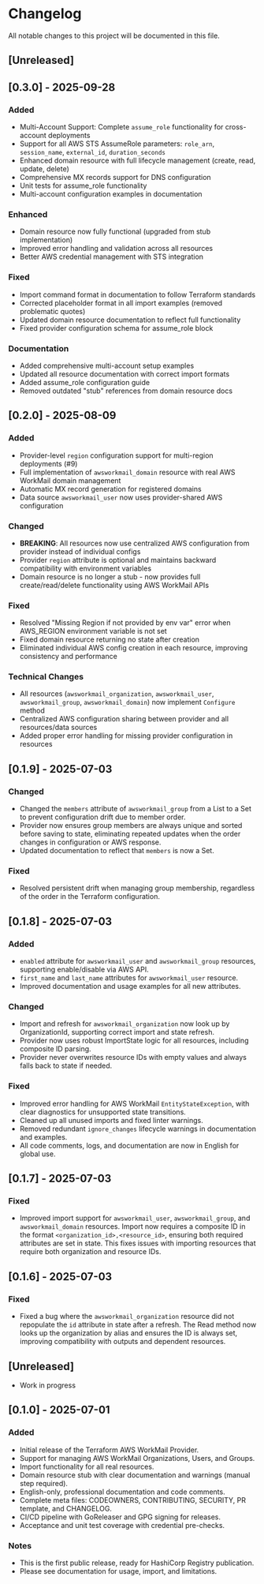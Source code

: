 # Changelog

All notable changes to this project will be documented in this file.

## [Unreleased]

## [0.3.0] - 2025-09-28

### Added
- Multi-Account Support: Complete `assume_role` functionality for cross-account deployments
- Support for all AWS STS AssumeRole parameters: `role_arn`, `session_name`, `external_id`, `duration_seconds`
- Enhanced domain resource with full lifecycle management (create, read, update, delete)
- Comprehensive MX records support for DNS configuration
- Unit tests for assume_role functionality
- Multi-account configuration examples in documentation

### Enhanced  
- Domain resource now fully functional (upgraded from stub implementation)
- Improved error handling and validation across all resources
- Better AWS credential management with STS integration

### Fixed
- Import command format in documentation to follow Terraform standards
- Corrected placeholder format in all import examples (removed problematic quotes)
- Updated domain resource documentation to reflect full functionality
- Fixed provider configuration schema for assume_role block

### Documentation
- Added comprehensive multi-account setup examples
- Updated all resource documentation with correct import formats
- Added assume_role configuration guide
- Removed outdated "stub" references from domain resource docs

## [0.2.0] - 2025-08-09

### Added
- Provider-level `region` configuration support for multi-region deployments (#9)
- Full implementation of `awsworkmail_domain` resource with real AWS WorkMail domain management
- Automatic MX record generation for registered domains
- Data source `awsworkmail_user` now uses provider-shared AWS configuration

### Changed
- **BREAKING**: All resources now use centralized AWS configuration from provider instead of individual configs
- Provider `region` attribute is optional and maintains backward compatibility with environment variables
- Domain resource is no longer a stub - now provides full create/read/delete functionality using AWS WorkMail APIs

### Fixed
- Resolved "Missing Region if not provided by env var" error when AWS_REGION environment variable is not set
- Fixed domain resource returning no state after creation
- Eliminated individual AWS config creation in each resource, improving consistency and performance

### Technical Changes
- All resources (`awsworkmail_organization`, `awsworkmail_user`, `awsworkmail_group`, `awsworkmail_domain`) now implement `Configure` method
- Centralized AWS configuration sharing between provider and all resources/data sources
- Added proper error handling for missing provider configuration in resources

## [0.1.9] - 2025-07-03
### Changed
- Changed the `members` attribute of `awsworkmail_group` from a List to a Set to prevent configuration drift due to member order.
- Provider now ensures group members are always unique and sorted before saving to state, eliminating repeated updates when the order changes in configuration or AWS response.
- Updated documentation to reflect that `members` is now a Set.

### Fixed
- Resolved persistent drift when managing group membership, regardless of the order in the Terraform configuration.

## [0.1.8] - 2025-07-03
### Added
- `enabled` attribute for `awsworkmail_user` and `awsworkmail_group` resources, supporting enable/disable via AWS API.
- `first_name` and `last_name` attributes for `awsworkmail_user` resource.
- Improved documentation and usage examples for all new attributes.

### Changed
- Import and refresh for `awsworkmail_organization` now look up by OrganizationId, supporting correct import and state refresh.
- Provider now uses robust ImportState logic for all resources, including composite ID parsing.
- Provider never overwrites resource IDs with empty values and always falls back to state if needed.

### Fixed
- Improved error handling for AWS WorkMail `EntityStateException`, with clear diagnostics for unsupported state transitions.
- Cleaned up all unused imports and fixed linter warnings.
- Removed redundant `ignore_changes` lifecycle warnings in documentation and examples.
- All code comments, logs, and documentation are now in English for global use.

## [0.1.7] - 2025-07-03
### Fixed
- Improved import support for `awsworkmail_user`, `awsworkmail_group`, and `awsworkmail_domain` resources. Import now requires a composite ID in the format `<organization_id>,<resource_id>`, ensuring both required attributes are set in state. This fixes issues with importing resources that require both organization and resource IDs.

## [0.1.6] - 2025-07-03
### Fixed
- Fixed a bug where the `awsworkmail_organization` resource did not repopulate the `id` attribute in state after a refresh. The Read method now looks up the organization by alias and ensures the ID is always set, improving compatibility with outputs and dependent resources.

## [Unreleased]
- Work in progress

## [0.1.0] - 2025-07-01
### Added
- Initial release of the Terraform AWS WorkMail Provider.
- Support for managing AWS WorkMail Organizations, Users, and Groups.
- Import functionality for all real resources.
- Domain resource stub with clear documentation and warnings (manual step required).
- English-only, professional documentation and code comments.
- Complete meta files: CODEOWNERS, CONTRIBUTING, SECURITY, PR template, and CHANGELOG.
- CI/CD pipeline with GoReleaser and GPG signing for releases.
- Acceptance and unit test coverage with credential pre-checks.

### Notes
- This is the first public release, ready for HashiCorp Registry publication.
- Please see documentation for usage, import, and limitations.
